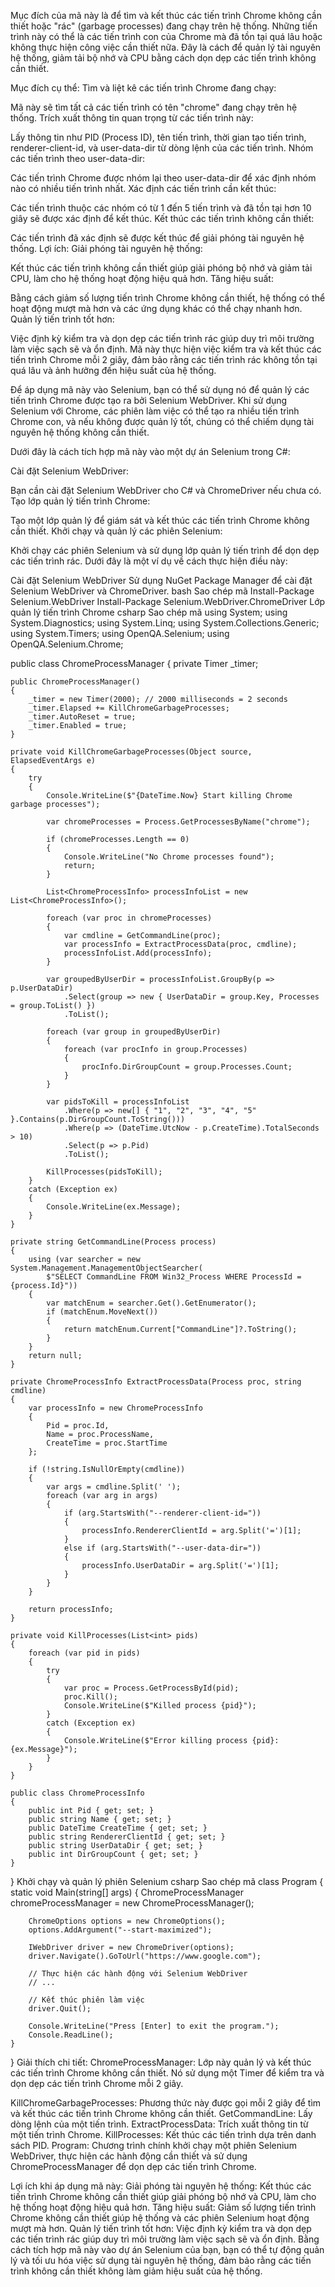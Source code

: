 Mục đích của mã này là để tìm và kết thúc các tiến trình Chrome không cần thiết hoặc "rác" (garbage processes) đang chạy trên hệ thống. Những tiến trình này có thể là các tiến trình con của Chrome mà đã tồn tại quá lâu hoặc không thực hiện công việc cần thiết nữa. Đây là cách để quản lý tài nguyên hệ thống, giảm tải bộ nhớ và CPU bằng cách dọn dẹp các tiến trình không cần thiết.

Mục đích cụ thể:
Tìm và liệt kê các tiến trình Chrome đang chạy:

Mã này sẽ tìm tất cả các tiến trình có tên "chrome" đang chạy trên hệ thống.
Trích xuất thông tin quan trọng từ các tiến trình này:

Lấy thông tin như PID (Process ID), tên tiến trình, thời gian tạo tiến trình, renderer-client-id, và user-data-dir từ dòng lệnh của các tiến trình.
Nhóm các tiến trình theo user-data-dir:

Các tiến trình Chrome được nhóm lại theo user-data-dir để xác định nhóm nào có nhiều tiến trình nhất.
Xác định các tiến trình cần kết thúc:

Các tiến trình thuộc các nhóm có từ 1 đến 5 tiến trình và đã tồn tại hơn 10 giây sẽ được xác định để kết thúc.
Kết thúc các tiến trình không cần thiết:

Các tiến trình đã xác định sẽ được kết thúc để giải phóng tài nguyên hệ thống.
Lợi ích:
Giải phóng tài nguyên hệ thống:

Kết thúc các tiến trình không cần thiết giúp giải phóng bộ nhớ và giảm tải CPU, làm cho hệ thống hoạt động hiệu quả hơn.
Tăng hiệu suất:

Bằng cách giảm số lượng tiến trình Chrome không cần thiết, hệ thống có thể hoạt động mượt mà hơn và các ứng dụng khác có thể chạy nhanh hơn.
Quản lý tiến trình tốt hơn:

Việc định kỳ kiểm tra và dọn dẹp các tiến trình rác giúp duy trì môi trường làm việc sạch sẽ và ổn định.
Mã này thực hiện việc kiểm tra và kết thúc các tiến trình Chrome mỗi 2 giây, đảm bảo rằng các tiến trình rác không tồn tại quá lâu và ảnh hưởng đến hiệu suất của hệ thống.

Để áp dụng mã này vào Selenium, bạn có thể sử dụng nó để quản lý các tiến trình Chrome được tạo ra bởi Selenium WebDriver. Khi sử dụng Selenium với Chrome, các phiên làm việc có thể tạo ra nhiều tiến trình Chrome con, và nếu không được quản lý tốt, chúng có thể chiếm dụng tài nguyên hệ thống không cần thiết.

Dưới đây là cách tích hợp mã này vào một dự án Selenium trong C#:

Cài đặt Selenium WebDriver:

Bạn cần cài đặt Selenium WebDriver cho C# và ChromeDriver nếu chưa có.
Tạo lớp quản lý tiến trình Chrome:

Tạo một lớp quản lý để giám sát và kết thúc các tiến trình Chrome không cần thiết.
Khởi chạy và quản lý các phiên Selenium:

Khởi chạy các phiên Selenium và sử dụng lớp quản lý tiến trình để dọn dẹp các tiến trình rác.
Dưới đây là một ví dụ về cách thực hiện điều này:

Cài đặt Selenium WebDriver
Sử dụng NuGet Package Manager để cài đặt Selenium WebDriver và ChromeDriver.
bash
Sao chép mã
Install-Package Selenium.WebDriver
Install-Package Selenium.WebDriver.ChromeDriver
Lớp quản lý tiến trình Chrome
csharp
Sao chép mã
using System;
using System.Diagnostics;
using System.Linq;
using System.Collections.Generic;
using System.Timers;
using OpenQA.Selenium;
using OpenQA.Selenium.Chrome;

public class ChromeProcessManager
{
    private Timer _timer;

    public ChromeProcessManager()
    {
        _timer = new Timer(2000); // 2000 milliseconds = 2 seconds
        _timer.Elapsed += KillChromeGarbageProcesses;
        _timer.AutoReset = true;
        _timer.Enabled = true;
    }

    private void KillChromeGarbageProcesses(Object source, ElapsedEventArgs e)
    {
        try
        {
            Console.WriteLine($"{DateTime.Now} Start killing Chrome garbage processes");

            var chromeProcesses = Process.GetProcessesByName("chrome");

            if (chromeProcesses.Length == 0)
            {
                Console.WriteLine("No Chrome processes found");
                return;
            }

            List<ChromeProcessInfo> processInfoList = new List<ChromeProcessInfo>();

            foreach (var proc in chromeProcesses)
            {
                var cmdline = GetCommandLine(proc);
                var processInfo = ExtractProcessData(proc, cmdline);
                processInfoList.Add(processInfo);
            }

            var groupedByUserDir = processInfoList.GroupBy(p => p.UserDataDir)
                .Select(group => new { UserDataDir = group.Key, Processes = group.ToList() })
                .ToList();

            foreach (var group in groupedByUserDir)
            {
                foreach (var procInfo in group.Processes)
                {
                    procInfo.DirGroupCount = group.Processes.Count;
                }
            }

            var pidsToKill = processInfoList
                .Where(p => new[] { "1", "2", "3", "4", "5" }.Contains(p.DirGroupCount.ToString()))
                .Where(p => (DateTime.UtcNow - p.CreateTime).TotalSeconds > 10)
                .Select(p => p.Pid)
                .ToList();

            KillProcesses(pidsToKill);
        }
        catch (Exception ex)
        {
            Console.WriteLine(ex.Message);
        }
    }

    private string GetCommandLine(Process process)
    {
        using (var searcher = new System.Management.ManagementObjectSearcher(
            $"SELECT CommandLine FROM Win32_Process WHERE ProcessId = {process.Id}"))
        {
            var matchEnum = searcher.Get().GetEnumerator();
            if (matchEnum.MoveNext())
            {
                return matchEnum.Current["CommandLine"]?.ToString();
            }
        }
        return null;
    }

    private ChromeProcessInfo ExtractProcessData(Process proc, string cmdline)
    {
        var processInfo = new ChromeProcessInfo
        {
            Pid = proc.Id,
            Name = proc.ProcessName,
            CreateTime = proc.StartTime
        };

        if (!string.IsNullOrEmpty(cmdline))
        {
            var args = cmdline.Split(' ');
            foreach (var arg in args)
            {
                if (arg.StartsWith("--renderer-client-id="))
                {
                    processInfo.RendererClientId = arg.Split('=')[1];
                }
                else if (arg.StartsWith("--user-data-dir="))
                {
                    processInfo.UserDataDir = arg.Split('=')[1];
                }
            }
        }

        return processInfo;
    }

    private void KillProcesses(List<int> pids)
    {
        foreach (var pid in pids)
        {
            try
            {
                var proc = Process.GetProcessById(pid);
                proc.Kill();
                Console.WriteLine($"Killed process {pid}");
            }
            catch (Exception ex)
            {
                Console.WriteLine($"Error killing process {pid}: {ex.Message}");
            }
        }
    }

    public class ChromeProcessInfo
    {
        public int Pid { get; set; }
        public string Name { get; set; }
        public DateTime CreateTime { get; set; }
        public string RendererClientId { get; set; }
        public string UserDataDir { get; set; }
        public int DirGroupCount { get; set; }
    }
}
Khởi chạy và quản lý phiên Selenium
csharp
Sao chép mã
class Program
{
    static void Main(string[] args)
    {
        ChromeProcessManager chromeProcessManager = new ChromeProcessManager();

        ChromeOptions options = new ChromeOptions();
        options.AddArgument("--start-maximized");

        IWebDriver driver = new ChromeDriver(options);
        driver.Navigate().GoToUrl("https://www.google.com");

        // Thực hiện các hành động với Selenium WebDriver
        // ...

        // Kết thúc phiên làm việc
        driver.Quit();

        Console.WriteLine("Press [Enter] to exit the program.");
        Console.ReadLine();
    }
}
Giải thích chi tiết:
ChromeProcessManager: Lớp này quản lý và kết thúc các tiến trình Chrome không cần thiết. Nó sử dụng một Timer để kiểm tra và dọn dẹp các tiến trình Chrome mỗi 2 giây.

KillChromeGarbageProcesses: Phương thức này được gọi mỗi 2 giây để tìm và kết thúc các tiến trình Chrome không cần thiết.
GetCommandLine: Lấy dòng lệnh của một tiến trình.
ExtractProcessData: Trích xuất thông tin từ một tiến trình Chrome.
KillProcesses: Kết thúc các tiến trình dựa trên danh sách PID.
Program: Chương trình chính khởi chạy một phiên Selenium WebDriver, thực hiện các hành động cần thiết và sử dụng ChromeProcessManager để dọn dẹp các tiến trình Chrome.

Lợi ích khi áp dụng mã này:
Giải phóng tài nguyên hệ thống: Kết thúc các tiến trình Chrome không cần thiết giúp giải phóng bộ nhớ và CPU, làm cho hệ thống hoạt động hiệu quả hơn.
Tăng hiệu suất: Giảm số lượng tiến trình Chrome không cần thiết giúp hệ thống và các phiên Selenium hoạt động mượt mà hơn.
Quản lý tiến trình tốt hơn: Việc định kỳ kiểm tra và dọn dẹp các tiến trình rác giúp duy trì môi trường làm việc sạch sẽ và ổn định.
Bằng cách tích hợp mã này vào dự án Selenium của bạn, bạn có thể tự động quản lý và tối ưu hóa việc sử dụng tài nguyên hệ thống, đảm bảo rằng các tiến trình không cần thiết không làm giảm hiệu suất của hệ thống.
